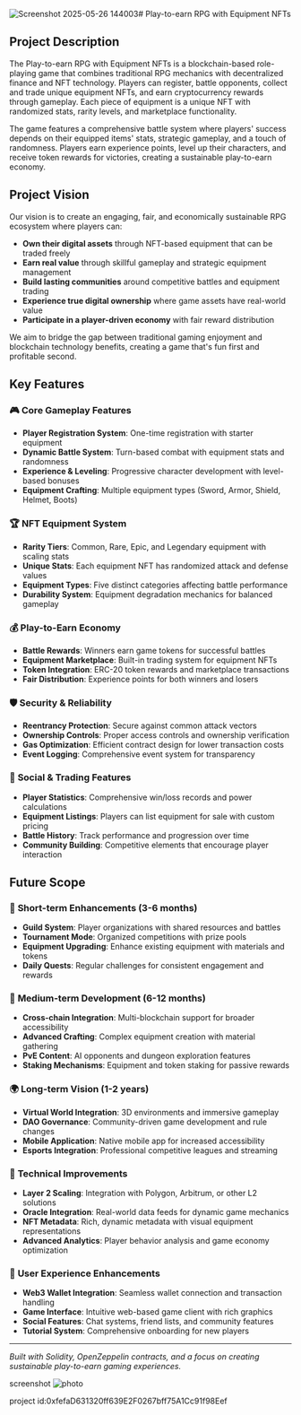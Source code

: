 ![Screenshot 2025-05-26 144003](https://github.com/user-attachments/assets/94dbe709-6859-42d8-a4d7-4acf28a59c32)# Play-to-earn RPG with Equipment NFTs

## Project Description

The Play-to-earn RPG with Equipment NFTs is a blockchain-based role-playing game that combines traditional RPG mechanics with decentralized finance and NFT technology. Players can register, battle opponents, collect and trade unique equipment NFTs, and earn cryptocurrency rewards through gameplay. Each piece of equipment is a unique NFT with randomized stats, rarity levels, and marketplace functionality.

The game features a comprehensive battle system where players' success depends on their equipped items' stats, strategic gameplay, and a touch of randomness. Players earn experience points, level up their characters, and receive token rewards for victories, creating a sustainable play-to-earn economy.

## Project Vision

Our vision is to create an engaging, fair, and economically sustainable RPG ecosystem where players can:

- **Own their digital assets** through NFT-based equipment that can be traded freely
- **Earn real value** through skillful gameplay and strategic equipment management  
- **Build lasting communities** around competitive battles and equipment trading
- **Experience true digital ownership** where game assets have real-world value
- **Participate in a player-driven economy** with fair reward distribution

We aim to bridge the gap between traditional gaming enjoyment and blockchain technology benefits, creating a game that's fun first and profitable second.

## Key Features

### 🎮 **Core Gameplay Features**
- **Player Registration System**: One-time registration with starter equipment
- **Dynamic Battle System**: Turn-based combat with equipment stats and randomness
- **Experience & Leveling**: Progressive character development with level-based bonuses
- **Equipment Crafting**: Multiple equipment types (Sword, Armor, Shield, Helmet, Boots)

### 🏆 **NFT Equipment System**
- **Rarity Tiers**: Common, Rare, Epic, and Legendary equipment with scaling stats
- **Unique Stats**: Each equipment NFT has randomized attack and defense values
- **Equipment Types**: Five distinct categories affecting battle performance
- **Durability System**: Equipment degradation mechanics for balanced gameplay

### 💰 **Play-to-Earn Economy**
- **Battle Rewards**: Winners earn game tokens for successful battles
- **Equipment Marketplace**: Built-in trading system for equipment NFTs
- **Token Integration**: ERC-20 token rewards and marketplace transactions
- **Fair Distribution**: Experience points for both winners and losers

### 🛡️ **Security & Reliability**
- **Reentrancy Protection**: Secure against common attack vectors
- **Ownership Controls**: Proper access controls and ownership verification
- **Gas Optimization**: Efficient contract design for lower transaction costs
- **Event Logging**: Comprehensive event system for transparency

### 🔄 **Social & Trading Features**
- **Player Statistics**: Comprehensive win/loss records and power calculations
- **Equipment Listings**: Players can list equipment for sale with custom pricing
- **Battle History**: Track performance and progression over time
- **Community Building**: Competitive elements that encourage player interaction

## Future Scope

### 🚀 **Short-term Enhancements (3-6 months)**
- **Guild System**: Player organizations with shared resources and battles
- **Tournament Mode**: Organized competitions with prize pools
- **Equipment Upgrading**: Enhance existing equipment with materials and tokens
- **Daily Quests**: Regular challenges for consistent engagement and rewards

### 🌟 **Medium-term Development (6-12 months)**
- **Cross-chain Integration**: Multi-blockchain support for broader accessibility
- **Advanced Crafting**: Complex equipment creation with material gathering
- **PvE Content**: AI opponents and dungeon exploration features
- **Staking Mechanisms**: Equipment and token staking for passive rewards

### 🌍 **Long-term Vision (1-2 years)**
- **Virtual World Integration**: 3D environments and immersive gameplay
- **DAO Governance**: Community-driven game development and rule changes
- **Mobile Application**: Native mobile app for increased accessibility
- **Esports Integration**: Professional competitive leagues and streaming

### 🔧 **Technical Improvements**
- **Layer 2 Scaling**: Integration with Polygon, Arbitrum, or other L2 solutions
- **Oracle Integration**: Real-world data feeds for dynamic game mechanics
- **NFT Metadata**: Rich, dynamic metadata with visual equipment representations
- **Advanced Analytics**: Player behavior analysis and game economy optimization

### 🎨 **User Experience Enhancements**
- **Web3 Wallet Integration**: Seamless wallet connection and transaction handling
- **Game Interface**: Intuitive web-based game client with rich graphics
- **Social Features**: Chat systems, friend lists, and community features
- **Tutorial System**: Comprehensive onboarding for new players

---

*Built with Solidity, OpenZeppelin contracts, and a focus on creating sustainable play-to-earn gaming experiences.*

screenshot
![photo](https://github.com/user-attachments/assets/0e28bd66-58e8-4ff0-9c69-19e28b9f846c)

project id:0xfefaD631320ff639E2F0267bff75A1Cc91f98Eef
